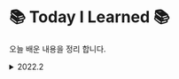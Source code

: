 # 📚 Today I Learned 📚
오늘 배운 내용을 정리 합니다. 
<details>
<summary>2022.2</summary>
<div markdown="1">
22.2.7
</div>
</details>
